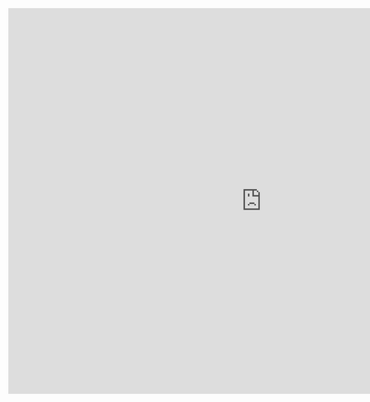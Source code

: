 <iframe 
	src="https://giseldo-chatbot-integra.hf.space/"
	frameborder="0"
	width="1024"
	height="780"
></iframe>

